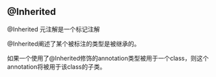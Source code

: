 

## @Inherited

@Inherited 元注解是一个标记注解

@Inherited阐述了某个被标注的类型是被继承的。

如果一个使用了@Inherited修饰的annotation类型被用于一个class，则这个annotation将被用于该class的子类。
